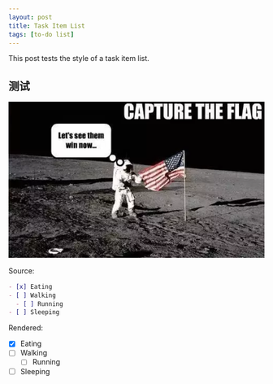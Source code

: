 ```yaml
---
layout: post
title: Task Item List
tags: [to-do list]
---
```


This post tests the style of a task item list.

## 测试

![](/assets/img/247ctf/pwn/confused_environment_write/logo.png)

Source:

```markdown
- [x] Eating
- [ ] Walking
  - [ ] Running
- [ ] Sleeping
```

Rendered:

- [x] Eating
- [ ] Walking
  - [ ] Running
- [ ] Sleeping
